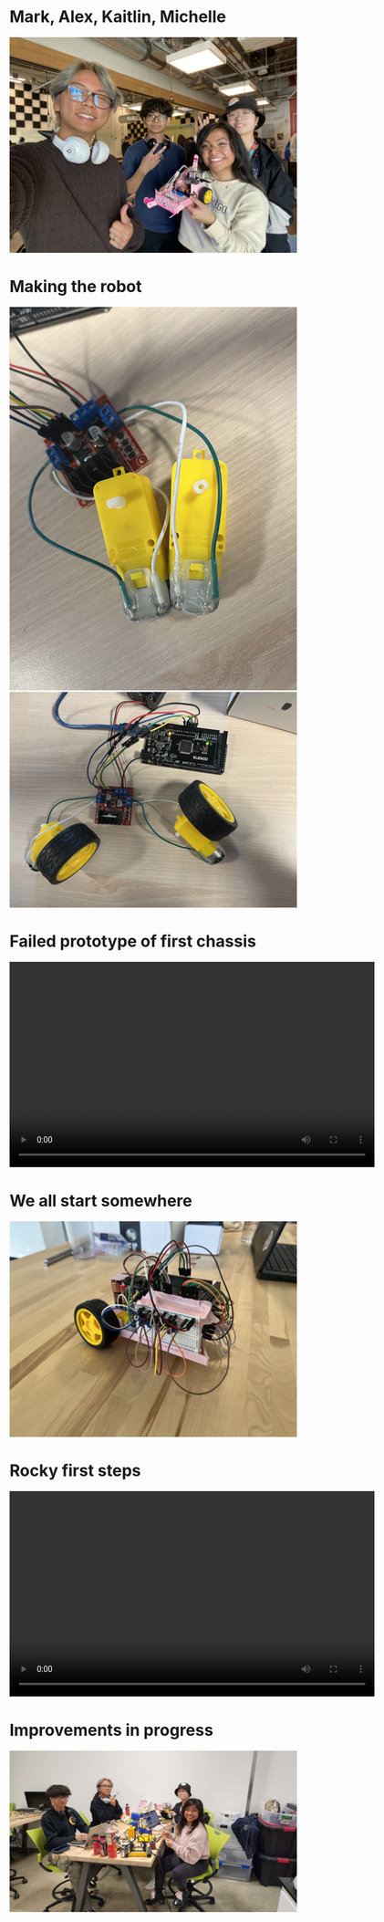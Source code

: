 # Mark, Alex, Kaitlin, Michelle
![Image](GroupPhoto.jpg)

# Making the robot
![Image](Assembly1.jpeg)
![Image](Assembly2.jpeg)

# Failed prototype of first chassis
<video width="640" height="360" controls>
  <source src="FirstChassi.mp4" type="video/mp4">
  Your browser does not support the video tag.
</video>

# We all start somewhere
![Image](Prototype.jpeg)

# Rocky first steps
<video width="640" height="360" controls>
  <source src="PrototypeVid.mp4" type="video/mp4">
  Your browser does not support the video tag.
</video>

# Improvements in progress
![Image](GroupWorkPhoto.jpeg)


